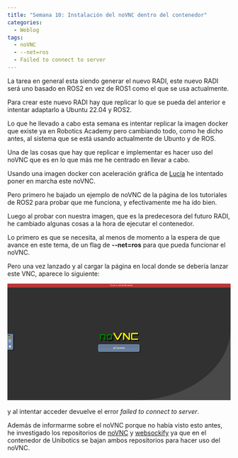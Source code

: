 ```yaml
---
title: "Semana 10: Instalación del noVNC dentro del contenedor"
categories:
  - Weblog
tags:
  - noVNC
  - --net=ros
  - Failed to connect to server
---
```


La tarea en general esta siendo generar el nuevo RADI, este nuevo RADI será uno basado en ROS2 en vez de ROS1 como el que se usa actualmente.

Para crear este nuevo RADI hay que replicar lo que se pueda del anterior e intentar adaptarlo a Ubuntu 22.04 y ROS2.

Lo que he llevado a cabo esta semana es intentar replicar la imagen docker que existe ya en Robotics Academy pero cambiando todo, como he dicho antes, al sistema que se está usando actualmente de Ubunto y de ROS.

Una de las cosas que hay que replicar e implementar es hacer uso del noVNC que es en lo que más me he centrado en llevar a cabo.

Usando una imagen docker con aceleración gráfica de [Lucía](https://github.com/RoboticsLabURJC/2022-tfg-lucia-chen) he intentado poner en marcha este noVNC.

Pero primero he bajado un ejemplo de noVNC de la página de los tutoriales de ROS2 para probar que me funciona, y efectivamente me ha ido bien.

Luego al probar con nuestra imagen, que es la predecesora del futuro RADI, he cambiado algunas cosas a la hora de ejecutar el contenedor.

Lo primero es que se necesita, al menos de momento a la espera de que avance en este tema, de un flag de **--net=ros** para que pueda funcionar el noVNC.

Pero una vez lanzado y al cargar la página en local donde se debería lanzar este VNC, aparece lo siguiente:

![](https://github.com/RoboticsLabURJC/2022-tfg-guillermo-bernal/blob/main/docs/assets/images/noVNC_1.jpg)

y al intentar acceder devuelve el error *failed to connect to server*.

Además de informarme sobre el noVNC porque no había visto esto antes, he investigado los repositorios de [noVNC](https://github.com/novnc/noVNC) y [websockify](https://github.com/novnc/websockify) ya que en el contenedor de Unibotics se bajan ambos repositorios para hacer uso del noVNC.
